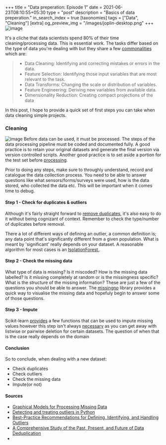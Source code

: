+++
title = "Data preperation: Episode 1"
date = 2021-06-23T08:10:55+05:30
type = "post"
description = "Basics of data preperation."
in_search_index = true
[taxonomies]
tags = ["Data", "Cleaning"]
[extra]
og_preview_img = "/images/joplin-desktop.png"
+++
![image](https://raw.githubusercontent.com/chiphuyen/ml-interviews-book/master/contents/images/image1.png)

It's a cliche that data scientists spend 80% of their time cleaning/processing data. This is essential work. The tasks differ based on the type of data you're dealing with but they share a few [commonalities](https://machinelearningmastery.com/data-preparation-for-machine-learning/) which are: 
> - Data Cleaning:  Identifying and correcting mistakes or errors in the data.
> - Feature Selection:  Identifying those input variables that are most relevant to the task.
> - Data Transforms:  Changing the scale or distribution of variables.
> - Feature Engineering:  Deriving new variables from available data.
> - Dimensionality Reduction:  Creating compact projections of the data 

In this post, I hope to provide a quick set of first steps you can take when data cleaning simple projects.

### Cleaning
![image](/images/ML_CYCLE.PNG)
Before data can be used, it must be processed. The steps of the data processing pipeline must be coded and documented fully. A good practice is to retain your original datasets and generate the final version via version controlled scripts. Another good practice is to set aside a portion for the test set before [processing](https://www.kaggle.com/alexisbcook/data-leakage).

Prior to doing any steps, make sure to throughly understand, record and catalogue the data collection process. You need to be able to answer questions like what sensors/forms/surveys were used, how is the data stored, who collected the data etc. This will be important when it comes time to debug. 

#### Step 1 - Check for duplicates & outliers 
Although it's fairly straight forward to [remove duplicates](https://pandas.pydata.org/docs/reference/api/pandas.DataFrame.drop_duplicates.html), it's also easy to do it without being cognizant of context. Remember to check the type/number of duplicates before removal. 

There a lot of different ways of defining an outlier, a common definition is; any data point that's significantly different from a given population. What is meant by 'significant' really depends on your dataset.  A reasonable algorithm for most cases is an [IsolationForest.](https://scikit-learn.org/stable/modules/generated/sklearn.ensemble.IsolationForest.html).   
 
#### Step 2 - Check the missing data
What type of data is missing? Is it miscoded? How is the missing data labelled? Is it missing completely at random or is the missingness specific? What is the structure of the missing information? These are just a few of the questions you should be able to answer. The [missingno](https://github.com/ResidentMario/missingno) library provides a quick way to visualise the missing data and hopefuly begin to answer some of those questions. 
#### Step 3 - Impute 
Scikit-learn [provides](https://scikit-learn.org/stable/modules/impute.html) a few functions that can be used to impute missing values however this step isn't always [necessary](https://www.paultwin.com/wp-content/uploads/Lodder_1140873_Paper_Imputation.pdf) as you can get away with listwise or pairwise deletion for certain datasets. The question of when that is the case really depends on the domain
#### Conclusion 
So to conclude, when dealing with a new dataset: 
- Check duplicates
- Check outliers
- Check the missing data
- Impute(or not)

#### Sources
- [Graphical Models for Processing Missing Data](https://arxiv.org/pdf/1801.03583.pdf)
- [Detecting and treating outliers in Python](https://towardsdatascience.com/detecting-and-treating-outliers-in-python-part-1-4ece5098b755)
- [Best-Practice Recommendations for Defining, Identifying, and Handling Outliers](https://journals.sagepub.com/doi/10.1177/1094428112470848)
- [A Comprehensive Study of the Past, Present, and Future of Data Deduplication](https://ieeexplore.ieee.org/abstract/document/7529062)
- 

